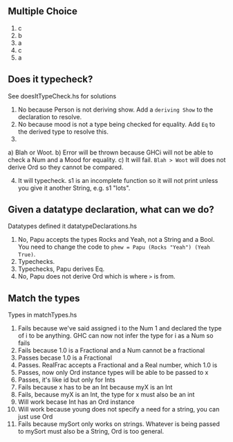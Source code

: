 ## Multiple Choice
1. c
2. b
3. a
4. c
5. a

## Does it typecheck?
See doesItTypeCheck.hs for solutions

1. No because Person is not deriving show. Add a `deriving Show` to the
declaration to resolve.
2. No because mood is not a type being checked for equality. Add `Eq` to the
derived type to resolve this.
3.
  a) Blah or Woot.
  b) Error will be thrown because GHCi will not be able to check a Num and a
     Mood for equality.
  c) It will fail. `Blah > Woot` will does not derive Ord so they cannot be
     compared.

4. It will typecheck. s1 is an incomplete function so it will not print unless
   you give it another String, e.g. s1 "lots".

## Given a datatype declaration, what can we do?
Datatypes defined it datatypeDeclarations.hs

1. No, Papu accepts the types Rocks and Yeah, not a String and a Bool. You need
   to change the code to `phew = Papu (Rocks "Yeah") (Yeah True)`.
2. Typechecks.
3. Typechecks, Papu derives Eq.
4. No, Papu does not derive Ord which is where `>` is from.

## Match the types
Types in matchTypes.hs

1. Fails because we've said assigned i to the Num 1 and declared the type of i
   to be anything. GHC can now not infer the type for i as a Num so fails
2. Fails because 1.0 is a Fractional and a Num cannot be a fractional
3. Passes becase 1.0 is a Fractional
4. Passes. RealFrac accepts a Fractional and a Real number, which 1.0 is
5. Passes, now only Ord instance types will be able to be passed to x
6. Passes, it's like id but only for Ints
7. Fails because x has to be an Int because myX is an Int
8. Fails, because myX is an Int, the type for x must also be an int
9. Will work becase Int has an Ord instance
10. Will work because young does not specify a need for a string, you can just
    use Ord
11. Fails because mySort only works on strings. Whatever is being passed to
    mySort must also be a String, Ord is too general.
